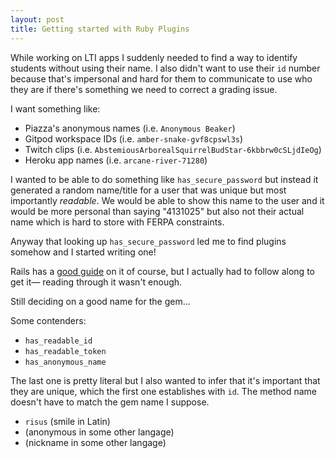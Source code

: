 ```yaml
---
layout: post
title: Getting started with Ruby Plugins
---
```


While working on LTI apps I suddenly needed to find a way to identify students without using their name. I also didn't want to use their `id` number because that's impersonal and hard for them to communicate to use who they are if there's something we need to correct a grading issue.

I want something like:
- Piazza's anonymous names (i.e. `Anonymous Beaker`)
- Gitpod workspace IDs (i.e. `amber-snake-gvf8cpswl3s`)
- Twitch clips (i.e. `AbstemiousArborealSquirrelBudStar-6kbbrw0cSLjdIeOg`)
- Heroku app names (i.e. `arcane-river-71280`)

I wanted to be able to do something like `has_secure_password` but instead it generated a random name/title for a user that was unique but most importantly _readable_. We would be able to show this name to the user and it would be more personal than saying "4131025" but also not their actual name which is hard to store with FERPA constraints.

Anyway that looking up `has_secure_password` led me to find plugins somehow and I started writing one!

Rails has a [good guide](https://guides.rubyonrails.org/plugins.html#add-an-acts-as-method-to-active-record) on it of course, but I actually had to follow along to get it— reading through it wasn't enough.

Still deciding on a good name for the gem...

Some contenders:

- `has_readable_id`
- `has_readable_token`
- `has_anonymous_name`

The last one is pretty literal but I also wanted to infer that it's important that they are unique, which the first one establishes with `id`. The method name doesn't have to match the gem name I suppose.

- `risus` (smile in Latin)
- (anonymous in some other langage)
- (nickname in some other langage)

